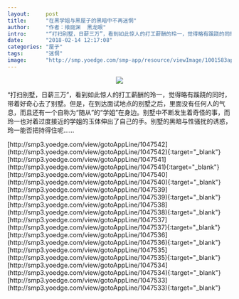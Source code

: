 ```yaml
---
layout:     post
title:      "在黑学姐与黑屋子的黑暗中不再迷惘"
author:     "作者：飨庭渊  黑龙眼"
intro:      "“打扫别墅，日薪三万”，看到如此惊人的打工薪酬的玲一，觉得略有蹊跷的同时，带着好奇心去了别墅。但是，在到达面试地点的别墅之后，里面没有任何人的气息，而且还有一个自称为“随从”的“学姐”在身边。别墅中不断发生着奇怪的事，而玲一也对着过度接近的学姐的玉体伸出了自己的手。别墅的黑暗与性骚扰的诱惑，玲一能否把持得住呢……"
date:       "2018-02-14 12:17:08"
categories: "屋子"
tags:       "迷惘"
image:      "http://smp.yoedge.com/smp-app/resource/viewImage/1001583appline.png"
---
```

<div style="text-align: center">
<p><img src="http://smp.yoedge.com/smp-app/resource/viewImage/1001583appline.png"/></p>
</div>
<p class="post-meta">
<span>“打扫别墅，日薪三万”，看到如此惊人的打工薪酬的玲一，觉得略有蹊跷的同时，带着好奇心去了别墅。但是，在到达面试地点的别墅之后，里面没有任何人的气息，而且还有一个自称为“随从”的“学姐”在身边。别墅中不断发生着奇怪的事，而玲一也对着过度接近的学姐的玉体伸出了自己的手。别墅的黑暗与性骚扰的诱惑，玲一能否把持得住呢……</span>
</p>
[http://smp3.yoedge.com/view/gotoAppLine/1047542](http://smp3.yoedge.com/view/gotoAppLine/1047542){:target="_blank"}
[http://smp3.yoedge.com/view/gotoAppLine/1047541](http://smp3.yoedge.com/view/gotoAppLine/1047541){:target="_blank"}
[http://smp3.yoedge.com/view/gotoAppLine/1047540](http://smp3.yoedge.com/view/gotoAppLine/1047540){:target="_blank"}
[http://smp3.yoedge.com/view/gotoAppLine/1047539](http://smp3.yoedge.com/view/gotoAppLine/1047539){:target="_blank"}
[http://smp3.yoedge.com/view/gotoAppLine/1047538](http://smp3.yoedge.com/view/gotoAppLine/1047538){:target="_blank"}
[http://smp3.yoedge.com/view/gotoAppLine/1047537](http://smp3.yoedge.com/view/gotoAppLine/1047537){:target="_blank"}
[http://smp3.yoedge.com/view/gotoAppLine/1047536](http://smp3.yoedge.com/view/gotoAppLine/1047536){:target="_blank"}
[http://smp3.yoedge.com/view/gotoAppLine/1047535](http://smp3.yoedge.com/view/gotoAppLine/1047535){:target="_blank"}
[http://smp3.yoedge.com/view/gotoAppLine/1047534](http://smp3.yoedge.com/view/gotoAppLine/1047534){:target="_blank"}
[http://smp3.yoedge.com/view/gotoAppLine/1047533](http://smp3.yoedge.com/view/gotoAppLine/1047533){:target="_blank"}


